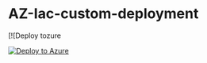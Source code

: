 # AZ-Iac-custom-deployment

[![Deploy tozure

[![Deploy to Azure](https://aka.ms/deploytoazurebutton)](https://portal.azure.com/#create/Microsoft.Template/uri/https%3A%2F%2Fraw.githubusercontent.com%2FAzure%2FAzureStackHCI-EvalGuide%2Fmain%2Fdeployment%2Fjson%2Fazshcihost.json "Deploy to Azure")
